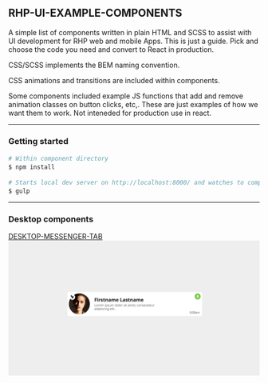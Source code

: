 ## RHP-UI-EXAMPLE-COMPONENTS

A simple list of components written in plain HTML and SCSS to assist with UI development for RHP web and mobile Apps. This is just a guide. Pick and choose the code you need and convert to React in production.

CSS/SCSS implements the BEM naming convention.

CSS animations and transitions are included within components.

Some components included example JS functions that add and remove animation classes on button clicks, etc,. These are just examples of how we want them to work. Not inteneded for production use in react.

---

### Getting started

```sh
# Within component directory
$ npm install
```

```sh
# Starts local dev server on http://localhost:8000/ and watches to compile scss
$ gulp
```
---
### Desktop components

[DESKTOP-MESSENGER-TAB](https://github.com/DigitalQuarter/RHP-UI-EXAMPLE-COMPONENTS/tree/master/DESKTOP/DESKTOP-MESSENGER-TAB)
![alt text](https://github.com/DigitalQuarter/RHP-UI-EXAMPLE-COMPONENTS/blob/master/DESKTOP/DESKTOP-MESSENGER-TAB/component.jpg)
